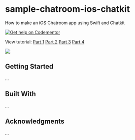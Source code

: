 # sample-chatroom-ios-chatkit
How to make an iOS Chatroom app using Swift and Chatkit

[![Get help on Codementor](https://cdn.codementor.io/badges/get_help_github.svg)](https://www.codementor.io/neoighodaro?utm_source=github&utm_medium=button&utm_term=neoighodaro&utm_campaign=github)

View tutorial: [Part 1](https://pusher.com/tutorials/ios-chat-app-swift-chatkit-part-1) [Part 2](https://pusher.com/tutorials/ios-chat-app-swift-chatkit-part-2) [Part 3](https://pusher.com/tutorials/ios-chat-app-swift-chatkit-part-3) [Part 4](https://pusher.com/tutorials/ios-chat-app-swift-chatkit-part-4)

![](https://www.dropbox.com/s/yv4n4tjbzszp7n0/Create-iOS-Chat-App-Using-Chatkit-17.gif?raw=1)

## Getting Started

...

## Built With

...

## Acknowledgments

...
